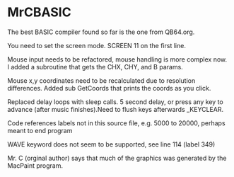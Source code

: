 # MrCBASIC
The best BASIC compiler found so far is the one from QB64.org.

You need to set the screen mode.  SCREEN 11 on the first line.

Mouse input needs to be refactored, mouse handling is more complex now.  I added a subroutine that gets the CHX, CHY, and B params. 

Mouse x,y coordinates need to be recalculated due to resolution differences.  Added sub GetCoords that prints the coords as you click.

Replaced delay loops with sleep calls.  5 second delay, or press any key to advance (after music finishes).Need to flush keys afterwards _KEYCLEAR.

Code references labels not in this source file, e.g. 5000 to 20000, perhaps meant to end program 

WAVE keyword does not seem to be supported, see line 114 (label 349)

Mr. C (orginal author) says that much of the graphics was generated by the MacPaint program.

